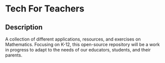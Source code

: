 # Tech For Teachers

## Description
A collection of different applications, resources, and exercises on Mathematics. Focusing on K-12, this open-source repository will be a work in progress to adapt to the needs of our educators, students, and their parents. 

